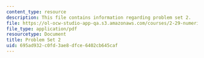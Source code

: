 ```yaml
---
content_type: resource
description: This file contains information regarding problem set 2.
file: https://ol-ocw-studio-app-qa.s3.amazonaws.com/courses/2-29-numerical-fluid-mechanics-spring-2015/695ad932c0fd3ae8dfce6402cb645caf_MIT2_29S15_PS2_SP2015_v4.pdf
file_type: application/pdf
resourcetype: Document
title: Problem Set 2
uid: 695ad932-c0fd-3ae8-dfce-6402cb645caf
---
```

